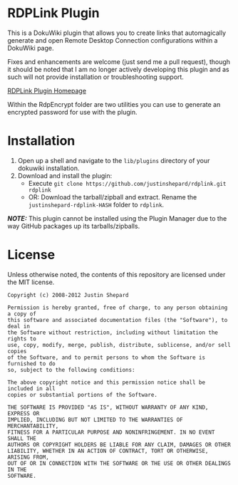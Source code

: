 RDPLink Plugin
==============

This is a DokuWiki plugin that allows you to create links that automagically generate and open Remote Desktop Connection configurations within a DokuWiki page.

Fixes and enhancements are welcome (just send me a pull request), though it should be noted that I am no longer actively developing this plugin and as such will not provide installation or troubleshooting support.

[RDPLink Plugin Homepage](http://www.dokuwiki.org/plugin:rdplink)

Within the RdpEncrypt folder are two utilities you can use to generate an encrypted password for use with the plugin.

Installation
============

1. Open up a shell and navigate to the `lib/plugins` directory of your dokuwiki installation.
2. Download and install the plugin:
      - Execute `git clone https://github.com/justinshepard/rdplink.git rdplink`
      - OR: Download the tarball/zipball and extract. Rename the `justinshepard-rdplink-HASH` folder to `rdplink`.

***NOTE:*** This plugin cannot be installed using the Plugin Manager due to the way GitHub packages up its tarballs/zipballs.

License
=======

Unless otherwise noted, the contents of this repository are licensed under the MIT license.

    Copyright (c) 2008-2012 Justin Shepard

    Permission is hereby granted, free of charge, to any person obtaining a copy of
    this software and associated documentation files (the "Software"), to deal in
    the Software without restriction, including without limitation the rights to
    use, copy, modify, merge, publish, distribute, sublicense, and/or sell copies
    of the Software, and to permit persons to whom the Software is furnished to do
    so, subject to the following conditions:

    The above copyright notice and this permission notice shall be included in all
    copies or substantial portions of the Software.

    THE SOFTWARE IS PROVIDED "AS IS", WITHOUT WARRANTY OF ANY KIND, EXPRESS OR
    IMPLIED, INCLUDING BUT NOT LIMITED TO THE WARRANTIES OF MERCHANTABILITY, 
    FITNESS FOR A PARTICULAR PURPOSE AND NONINFRINGEMENT. IN NO EVENT SHALL THE
    AUTHORS OR COPYRIGHT HOLDERS BE LIABLE FOR ANY CLAIM, DAMAGES OR OTHER
    LIABILITY, WHETHER IN AN ACTION OF CONTRACT, TORT OR OTHERWISE, ARISING FROM,
    OUT OF OR IN CONNECTION WITH THE SOFTWARE OR THE USE OR OTHER DEALINGS IN THE
    SOFTWARE.

